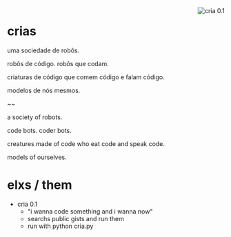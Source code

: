 <img src="https://raw.github.com/automata/crias/master/shots/cria0.1.png" alt="cria 0.1" title="cria 0.1" align="right" />

# crias

uma sociedade de robôs.

robôs de código. robôs que codam.

criaturas de código que comem código e falam código.

modelos de nós mesmos.

~~

a society of robots.

code bots. coder bots.

creatures made of code who eat code and speak code.

models of ourselves.

# elxs / them

* cria 0.1
  * "i wanna code something and i wanna now"
  * searchs public gists and run them
  * run with python cria.py